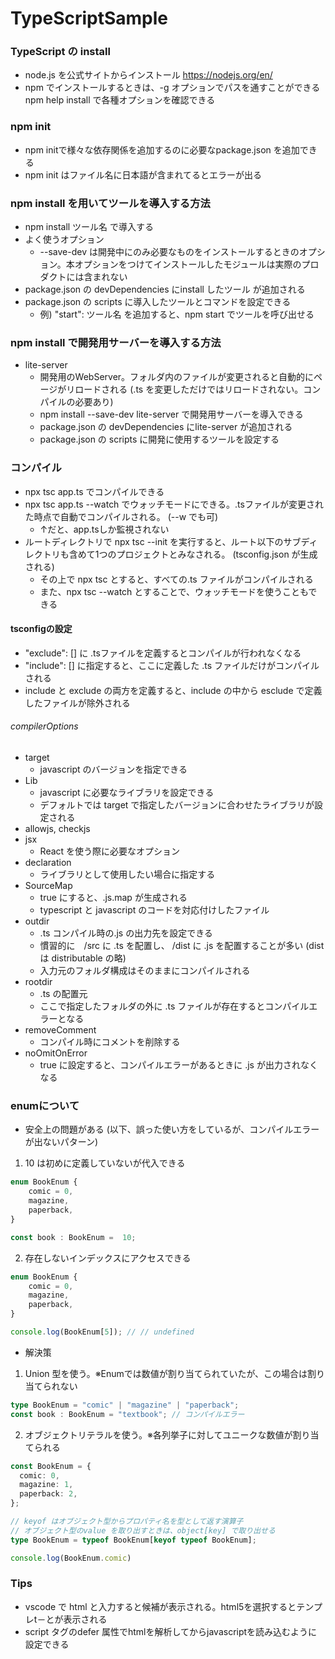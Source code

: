 # TypeScriptSample
### TypeScript の install
- node.js を公式サイトからインストール https://nodejs.org/en/
- npm でインストールするときは、-g オプションでパスを通すことができる npm help install で各種オプションを確認できる

### npm init
- npm initで様々な依存関係を追加するのに必要なpackage.json を追加できる
- npm init はファイル名に日本語が含まれてるとエラーが出る

### npm install を用いてツールを導入する方法
- npm install ツール名 で導入する
- よく使うオプション
  - --save-dev は開発中にのみ必要なものをインストールするときのオプション。本オプションをつけてインストールしたモジュールは実際のプロダクトには含まれない
- package.json の devDependencies にinstall したツール が追加される
- package.json の scripts に導入したツールとコマンドを設定できる
  - 例) "start": ツール名 を追加すると、npm start でツールを呼び出せる

### npm install で開発用サーバーを導入する方法
- lite-server
  - 開発用のWebServer。フォルダ内のファイルが変更されると自動的にページがリロードされる (.ts を変更しただけではリロードされない。コンパイルの必要あり)
  - npm install --save-dev lite-server で開発用サーバーを導入できる
  - package.json の devDependencies にlite-server が追加される
  - package.json の scripts に開発に使用するツールを設定する

### コンパイル
- npx tsc app.ts でコンパイルできる
- npx tsc app.ts --watch でウォッチモードにできる。.tsファイルが変更された時点で自動でコンパイルされる。 (--w でも可)
  - ↑だと、app.tsしか監視されない
- ルートディレクトリで npx tsc --init を実行すると、ルート以下のサブディレクトリも含めて1つのプロジェクトとみなされる。 (tsconfig.json が生成される)
  - その上で npx tsc とすると、すべての.ts ファイルがコンパイルされる
  - また、npx tsc --watch とすることで、ウォッチモードを使うこともできる
#### tsconfigの設定
- "exclude": [] に .tsファイルを定義するとコンパイルが行われなくなる
- "include": [] に指定すると、ここに定義した .ts ファイルだけがコンパイルされる
- include と exclude の両方を定義すると、include の中から esclude で定義したファイルが除外される
###### compilerOptions
- target 
  - javascript のバージョンを指定できる
- Lib
  - javascript に必要なライブラリを設定できる
  - デフォルトでは target で指定したバージョンに合わせたライブラリが設定される
- allowjs, checkjs
- jsx
  - React を使う際に必要なオプション
- declaration
  - ライブラリとして使用したい場合に指定する
- SourceMap
  - true にすると、.js.map が生成される
  - typescript と javascript のコードを対応付けしたファイル
- outdir
  - .ts コンパイル時の.js の出力先を設定できる
  - 慣習的に　/src に .ts を配置し、 /dist に .js を配置することが多い (dist は distributable の略)
  - 入力元のフォルダ構成はそのままにコンパイルされる
- rootdir
  - .ts の配置元
  - ここで指定したフォルダの外に .ts ファイルが存在するとコンパイルエラーとなる
- removeComment
  - コンパイル時にコメントを削除する
- noOmitOnError
  - true に設定すると、コンパイルエラーがあるときに .js が出力されなくなる

### enumについて
- 安全上の問題がある (以下、誤った使い方をしているが、コンパイルエラーが出ないパターン)
1. 10 は初めに定義していないが代入できる
```typescript
enum BookEnum {
    comic = 0,
    magazine,
    paperback,
}

const book : BookEnum =  10;
```

2. 存在しないインデックスにアクセスできる
```typescript
enum BookEnum {
    comic = 0,
    magazine,
    paperback,
}

console.log(BookEnum[5]); // // undefined
```

- 解決策
1. Union 型を使う。※Enumでは数値が割り当てられていたが、この場合は割り当てられない
```typescript
type BookEnum = "comic" | "magazine" | "paperback";
const book : BookEnum = "textbook"; // コンパイルエラー
```

2. オブジェクトリテラルを使う。※各列挙子に対してユニークな数値が割り当てられる
```typescript
const BookEnum = {
  comic: 0,
  magazine: 1,
  paperback: 2,
};

// keyof はオブジェクト型からプロパティ名を型として返す演算子
// オブジェクト型のvalue を取り出すときは、object[key] で取り出せる
type BookEnum = typeof BookEnum[keyof typeof BookEnum]; 

console.log(BookEnum.comic)
```

### Tips
- vscode で html と入力すると候補が表示される。html5を選択するとテンプレt－とが表示される
- script タグのdefer 属性でhtmlを解析してからjavascriptを読み込むように設定できる

